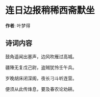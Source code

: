# 连日边报稍稀西斋默坐

**作者**: 叶梦得

## 诗词内容

鼓角遥闻出塞声，边风吹雁过高城。

疆陲无复戊己尉，盗贼犹怜壬午兵。

岁晚胡床闭深阁，夜长刁斗听连营。

便须从此传烽息，要及春农论劝耕。

